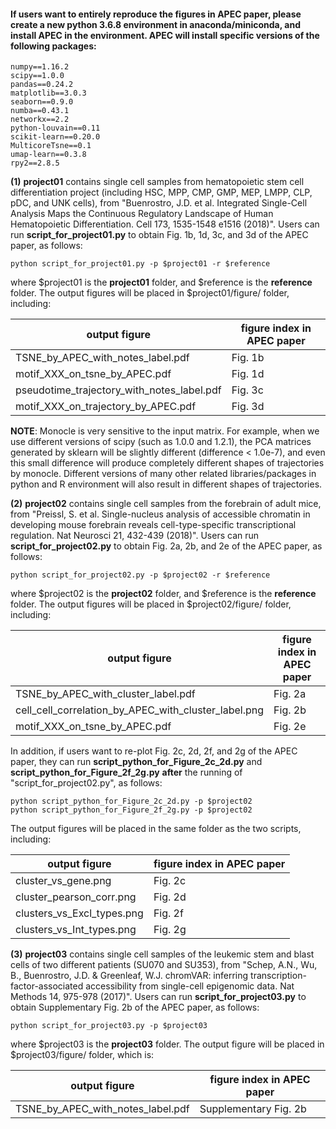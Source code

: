 
#### If users want to entirely reproduce the figures in APEC paper, please create a new python 3.6.8 environment in anaconda/miniconda, and install APEC in the environment. APEC will install specific versions of the following packages:

    numpy==1.16.2
    scipy==1.0.0
    pandas==0.24.2
    matplotlib==3.0.3
    seaborn==0.9.0
    numba==0.43.1
    networkx==2.2
    python-louvain==0.11
    scikit-learn==0.20.0
    MulticoreTsne==0.1
    umap-learn==0.3.8
    rpy2==2.8.5

**(1)** **project01** contains single cell samples from hematopoietic stem cell differentiation project (including HSC, MPP, CMP, GMP, MEP, LMPP, CLP, pDC, and UNK cells), from "Buenrostro, J.D. et al. Integrated Single-Cell Analysis Maps the Continuous Regulatory Landscape of Human Hematopoietic Differentiation. Cell 173, 1535-1548 e1516 (2018)". Users can run **script_for_project01.py** to obtain Fig. 1b, 1d, 3c, and 3d of the APEC paper, as follows:

    python script_for_project01.py -p $project01 -r $reference

where $project01 is the **project01** folder, and $reference is the **reference** folder. The output figures will be placed in $project01/figure/ folder, including:

output figure|figure index in APEC paper
-|-
TSNE_by_APEC_with_notes_label.pdf|Fig. 1b
motif_XXX_on_tsne_by_APEC.pdf|Fig. 1d
pseudotime_trajectory_with_notes_label.pdf|Fig. 3c
motif_XXX_on_trajectory_by_APEC.pdf|Fig. 3d

**NOTE**: Monocle is very sensitive to the input matrix. For example, when we use different versions of scipy (such as 1.0.0 and 1.2.1), the PCA matrices generated by sklearn will be slightly different (difference < 1.0e-7), and even this small difference will produce completely different shapes of trajectories by monocle. Different versions of many other related libraries/packages in python and R environment will also result in different shapes of trajectories.


**(2)** **project02** contains single cell samples from the forebrain of adult mice, from "Preissl, S. et al. Single-nucleus analysis of accessible chromatin in developing mouse forebrain reveals cell-type-specific transcriptional regulation. Nat Neurosci 21, 432-439 (2018)". Users can run **script_for_project02.py** to obtain Fig. 2a, 2b, and 2e of the APEC paper, as follows:

    python script_for_project02.py -p $project02 -r $reference

where $project02 is the **project02** folder, and $reference is the **reference** folder. The output figures will be placed in $project02/figure/ folder, including:

output figure|figure index in APEC paper
-|-
TSNE_by_APEC_with_cluster_label.pdf|Fig. 2a
cell_cell_correlation_by_APEC_with_cluster_label.png|Fig. 2b
motif_XXX_on_tsne_by_APEC.pdf|Fig. 2e

In addition, if users want to re-plot Fig. 2c, 2d, 2f, and 2g of the APEC paper, they can run **script_python_for_Figure_2c_2d.py** and **script_python_for_Figure_2f_2g.py** **after** the running of "script_for_project02.py", as follows:

    python script_python_for_Figure_2c_2d.py -p $project02
    python script_python_for_Figure_2f_2g.py -p $project02

The output figures will be placed in the same folder as the two scripts, including:

output figure|figure index in APEC paper
-|-
cluster_vs_gene.png|Fig. 2c
cluster_pearson_corr.png|Fig. 2d
clusters_vs_Excl_types.png|Fig. 2f
clusters_vs_Int_types.png|Fig. 2g


**(3)** **project03** contains single cell samples of the leukemic stem and blast cells of two different patients (SU070 and SU353), from "Schep, A.N., Wu, B., Buenrostro, J.D. & Greenleaf, W.J. chromVAR: inferring transcription-factor-associated accessibility from single-cell epigenomic data. Nat Methods 14, 975-978 (2017)". Users can run **script_for_project03.py** to obtain Supplementary Fig. 2b of the APEC paper, as follows:

    python script_for_project03.py -p $project03

where $project03 is the **project03** folder. The output figure will be placed in $project03/figure/ folder, which is:

output figure|figure index in APEC paper
-|-
TSNE_by_APEC_with_notes_label.pdf|Supplementary Fig. 2b
